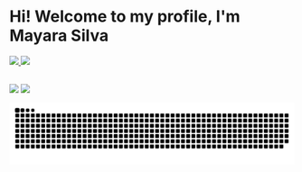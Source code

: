 <h1>  Hi! Welcome to my profile, I'm Mayara Silva  </h1>

  <div>
  
  <a href="https://github.com/mayaradeveloper">
  <img height="170"  align="auto" src="https://github-readme-stats.vercel.app/api/top-langs/?username=mayaradeveloper&&layout=compact&hide=shell&theme=jolly"/>
  
<img height="205"   align="auto" src="https://github-readme-stats.vercel.app/api?username=mayaradeveloper&show_icons=true&theme=jolly&include_all_commits=true&count_private=true"/>
  <br>
  <br>
    
<a  ref="https://www.instagram.com/mayara.jds/" target="_blank"> <img src="https://img.shields.io/badge/-Instagram-%23E4405F?style=for-the-badge&logo=instagram&logoColor=white" target="_blank"> </a>
  <a href="https://www.linkedin.com/in/mayarajds/" target="_blank"> <img src="https://img.shields.io/badge/-LinkedIn-%230077B5?style=for-the-badge&logo=linkedin&logoColor=white" target="_blank"> </a> 
 
  ![Snake animation](https://github.com/ellen2121/ellen2121/blob/output/github-contribution-grid-snake.svg)
 
</div>
 

</center>
